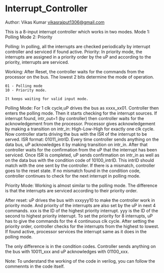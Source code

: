# Interrupt_Controller
Author: Vikas Kumar <vikasrajput1306@gmail.com>

This is a 8-input interrupt controller which works in two modes.
Mode 1: Polling
Mode 2: Priority 

Polling: In polling, all the interrupts are checked periodically by interrupt controller
and serviced if found active.
Priority: In priority mode, the interrupts are assigned in a priority order by the uP and 
according to the priority, interrupts are serviced.

Working: 
     After Reset, the controller waits for the commands from the
    processor on the bus. The lowest 2 bits determine the mode of
    operation.

    01 - Polling mode
    10 - Priority mode.

    It keeps waiting for valid input mode.

Polling Mode:
For 1 clk cycle,uP drives the bus as xxxx_xx01. Controller then enters the polling mode.
Then it starts checking for the interrupt sources.
If interrupt found, intr_out=1 (by controller)
then controller waits for the acknowledgement from the processor.
Processor gives acknowledgement by making a transition on intr_in:
High-Low-High for exactly one clk cycle.
Now controller starts driving the bus with the ISR of the interrupt to be served.
ISR format: 01011_intrID.
Every time controller sends anything on the data bus, uP acknowledges it by making transition on intr_in.
After that controller waits for the confirmation from the uP that the interrupt has been serviced.
Once ISR is completed, uP sends confirmation on intr_in as well as on the data bus with the condition code of 10100_intrID.
This intrID should match with the one sent by the controller. If there is a mismatch, controller goes to the reset state.
If no mismatch found in the condition code, controller continues to check for the next interrupt in polling mode.


Priority Mode:
Working is almost similar to the polling mode.
The difference is that the interrupts are serviced according to their priority order.

After reset: uP drives the bus with xxxyyy10 to make the controller work in priority mode.
And priority of the interrupts are also set by the uP in next 4 commands.
xxx is the ID of the highest priority interrupt.
yyy is the ID of the second to highest priority interrupt.
To set the priority for 8 interrupts, uP has to give the commands for the 4 continuous clk cycle.
After setting the priority order, controller checks for the interrupts from the highest to lowest.
If found active, processor services the interrupt same as it does in the polling mode.

The only difference is in the condition codes.
Controller sends anything on the bus with 10011_xxx and uP acknowledges with 01100_xxx.

Note: To understand the working of the code in verilog, you can follow the commennts in the code itself.














